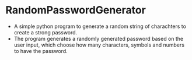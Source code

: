 # RandomPasswordGenerator

- A simple python program to generate a random string of charachters to create a strong password.
- The program generates a randomly generated password based on the user input, which choose how many characters, symbols and numbers to have the password.
 
